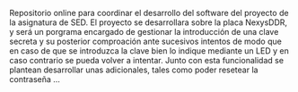 ﻿Repositorio online para coordinar el desarrollo del software del proyecto de la asignatura de SED.
El proyecto se desarrollara sobre la placa NexysDDR, y será un porgrama encargado de gestionar la introducción de una clave secreta y su posterior comproación ante sucesivos intentos de modo que en caso de que se introduzca la clave bien lo indique mediante un LED y en caso contrario se pueda volver a intentar.
Junto con esta funcionalidad se plantean desarrollar unas adicionales, tales como poder resetear la contraseña ...
